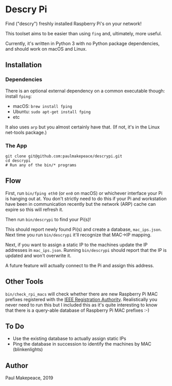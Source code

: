 # Descry Pi

Find ("descry") freshly installed Raspberry Pi's on your network!

This toolset aims to be easier than using `fing` and, ultimately, more useful.

Currently, it's written in Python 3 with no Python package dependencies, and should work on macOS and Linux.

## Installation

### Dependencies

There is an optional external dependency on a common executable though: install `fping`:

* macOS: `brew install fping`
* Ubuntu: `sudo apt-get install fping`
* etc

It also uses `arp` but you almost certainly have that. (If not, it's in the Linux net-tools package.)

### The App

```shell
git clone git@github.com:paulmakepeace/descrypi.git
cd descrypi
# Run any of the bin/* programs
```

## Flow

First, run `bin/fping eth0` (or `en0` on macOS) or whichever interface your Pi is hanging out at. You don't strictly need to do this if your Pi and workstation have been in communication recently but the network (ARP) cache can expire so this will refresh it.

Then run `bin/descrypi` to find your Pi(s)!

This should report newly found Pi(s) and create a database, `mac_ips.json`. Next time you run `bin/descrypi` it'll recognize that MAC->IP mapping.

Next, if you want to assign a static IP to the machines update the IP addresses in `mac_ips.json`. Running `bin/descrypi` should report that the IP is updated and won't overwrite it.

A future feature will actually connect to the Pi and assign this address.

## Other Tools

`bin/check_rpi_macs` will check whether there are new Raspberry Pi MAC prefixes registered with the [IEEE Registration Authority](https://regauth.standards.ieee.org/standards-ra-web/pub/view.html#registries). Realistically you never need to run this but I included this as it's quite interesting to know that there is a query-able database of Raspberry Pi MAC prefixes :-)

## To Do

* Use the existing database to actually assign static IPs
* Ping the database in succession to identify the machines by MAC (blinkenlights)

## Author

Paul Makepeace, 2019

